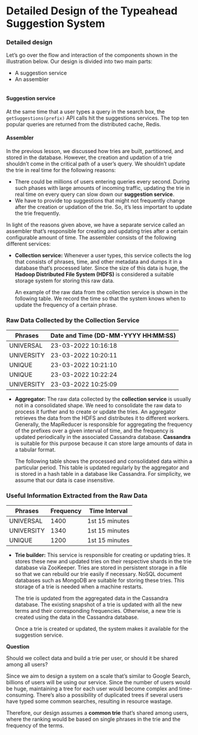 # Detailed Design of the Typeahead Suggestion System

### Detailed design <a href="#detailed-design-0" id="detailed-design-0"></a>

Let’s go over the flow and interaction of the components shown in the illustration below. Our design is divided into two main parts:

* A suggestion service
* An assembler

<figure><img src="https://kuweiguge.github.io/Grokking-Modern-System-Design-Interview-Gitbook/.gitbook/assets/Screenshot 2023-09-06 at 2.24.57 AM.png" alt=""><figcaption></figcaption></figure>

#### Suggestion service <a href="#suggestion-service-0" id="suggestion-service-0"></a>

At the same time that a user types a query in the search box, the `getSuggestions(prefix)` API calls hit the suggestions services. The top ten popular queries are returned from the distributed cache, Redis.

#### Assembler <a href="#assembler-1" id="assembler-1"></a>

In the previous lesson, we discussed how tries are built, partitioned, and stored in the database. However, the creation and updation of a trie shouldn’t come in the critical path of a user’s query. We shouldn’t update the trie in real time for the following reasons:

* There could be millions of users entering queries every second. During such phases with large amounts of incoming traffic, updating the trie in real time on every query can slow down our **suggestion service**.
* We have to provide top suggestions that might not frequently change after the creation or updation of the trie. So, it’s less important to update the trie frequently.

In light of the reasons given above, we have a separate service called an assembler that’s responsible for creating and updating tries after a certain configurable amount of time. The assembler consists of the following different services:

*   **Collection service:** Whenever a user types, this service collects the log that consists of phrases, time, and other metadata and dumps it in a database that’s processed later. Since the size of this data is huge, the **Hadoop Distributed File System (HDFS)** is considered a suitable storage system for storing this raw data.

    An example of the raw data from the collection service is shown in the following table. We record the time so that the system knows when to update the frequency of a certain phrase.

### Raw Data Collected by the Collection Service

| **Phrases** | **Date and Time (DD-MM-YYYY HH:MM:SS)** |
| ----------- | --------------------------------------- |
| UNIVERSAL   | 23-03-2022 10:16:18                     |
| UNIVERSITY  | 23-03-2022 10:20:11                     |
| UNIQUE      | 23-03-2022 10:21:10                     |
| UNIQUE      | 23-03-2022 10:22:24                     |
| UNIVERSITY  | 23-03-2022 10:25:09                     |

*   **Aggregator:** The raw data collected by the **collection service** is usually not in a consolidated shape. We need to consolidate the raw data to process it further and to create or update the tries. An aggregator retrieves the data from the HDFS and distributes it to different workers. Generally, the MapReducer is responsible for aggregating the frequency of the prefixes over a given interval of time, and the frequency is updated periodically in the associated Cassandra database. **Cassandra** is suitable for this purpose because it can store large amounts of data in a tabular format.

    The following table shows the processed and consolidated data within a particular period. This table is updated regularly by the aggregator and is stored in a hash table in a database like Cassandra. For simplicity, we assume that our data is case insensitive.

### Useful Information Extracted from the Raw Data

| **Phrases** | **Frequency** | **Time Interval** |
| ----------- | ------------- | ----------------- |
| UNIVERSAL   | 1400          | 1st 15 minutes    |
| UNIVERSITY  | 1340          | 1st 15 minutes    |
| UNIQUE      | 1200          | 1st 15 minutes    |

*   **Trie builder:** This service is responsible for creating or updating tries. It stores these new and updated tries on their respective shards in the trie database via ZooKeeper. Tries are stored in persistent storage in a file so that we can rebuild our trie easily if necessary. NoSQL document databases such as MongoDB are suitable for storing these tries. This storage of a trie is needed when a machine restarts.

    The trie is updated from the aggregated data in the Cassandra database. The existing snapshot of a trie is updated with all the new terms and their corresponding frequencies. Otherwise, a new trie is created using the data in the Cassandra database.

    Once a trie is created or updated, the system makes it available for the suggestion service.

**Question**

Should we collect data and build a trie per user, or should it be shared among all users?

Since we aim to design a system on a scale that’s similar to Google Search, billions of users will be using our service. Since the number of users would be huge, maintaining a tree for each user would become complex and time-consuming. There’s also a possibility of duplicated trees if several users have typed some common searches, resulting in resource wastage.

Therefore, our design assumes a **common trie** that’s shared among users, where the ranking would be based on single phrases in the trie and the frequency of the terms.
